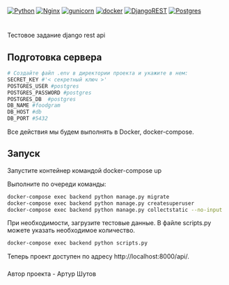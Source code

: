 [![Python](https://img.shields.io/badge/-Python-464646?style=flat-square&logo=Python)](https://www.python.org/)
[![Nginx](https://img.shields.io/badge/-NGINX-464646?style=flat-square&logo=NGINX)](https://nginx.org/ru/)
[![gunicorn](https://img.shields.io/badge/-gunicorn-464646?style=flat-square&logo=gunicorn)](https://gunicorn.org/)
[![docker](https://img.shields.io/badge/-Docker-464646?style=flat-square&logo=docker)](https://www.docker.com/)
[![DjangoREST](https://img.shields.io/badge/DJANGO-REST-ff1709?style=for-the-badge&logo=django&logoColor=white&color=ff1709&labelColor=gray)](https://www.django-rest-framework.org/)
[![Postgres](https://img.shields.io/badge/postgres-%23316192.svg?style=for-the-badge&logo=postgresql&logoColor=white)](https://www.postgresql.org/)


#
Тестовое задание django rest api

## Подготовка сервера

```bash
# Создайте файл .env в директории проекта и укажите в нем:
SECRET_KEY #'< секретный ключ >'
POSTGRES_USER #postgres
POSTGRES_PASSWORD #postgres
POSTGRES_DB  #postgres
DB_NAME #foodgram
DB_HOST #db
DB_PORT #5432

```

Все действия мы будем выполнять в Docker, docker-compose.

## Запуск

Запустите контейнер командой docker-compose up

Выполните по очереди команды:

```bash
docker-compose exec backend python manage.py migrate
docker-compose exec backend python manage.py createsuperuser
docker-compose exec backend python manage.py collectstatic --no-input
```

При необходимости, загрузите тестовые данные.
В файле scripts.py можете указать необходимое количество.

```bash
docker-compose exec backend python scripts.py
```

Теперь проект доступен по адресу http://localhost:8000/api/.

###
Автор проекта - Артур Шутов
###
